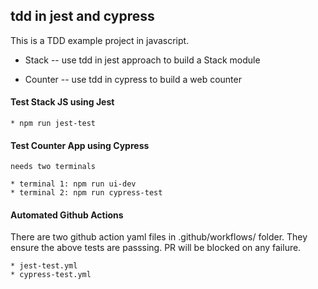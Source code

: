 ## tdd in jest and cypress

This is a TDD example project in javascript.

* Stack -- use tdd in jest approach to build a Stack module

* Counter -- use tdd in cypress to build a web counter

#### Test Stack JS using Jest

    * npm run jest-test

#### Test Counter App using Cypress

    needs two terminals

    * terminal 1: npm run ui-dev
    * terminal 2: npm run cypress-test

#### Automated Github Actions

There are two github action yaml files in .github/workflows/ folder. They ensure the above tests are passsing. PR will be blocked on any failure.

    * jest-test.yml
    * cypress-test.yml
